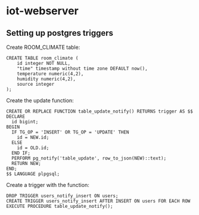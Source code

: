 # iot-webserver

## Setting up postgres triggers

Create ROOM_CLIMATE table:
```
CREATE TABLE room_climate (
    id integer NOT NULL,
    "time" timestamp without time zone DEFAULT now(),
    temperature numeric(4,2),
    humidity numeric(4,2),
    source integer
);
```

Create the update function:
```
CREATE OR REPLACE FUNCTION table_update_notify() RETURNS trigger AS $$
DECLARE
  id bigint;
BEGIN
  IF TG_OP = 'INSERT' OR TG_OP = 'UPDATE' THEN
    id = NEW.id;
  ELSE
    id = OLD.id;
  END IF;
  PERFORM pg_notify('table_update', row_to_json(NEW)::text);
  RETURN NEW;
END;
$$ LANGUAGE plpgsql;
```

Create a trigger with the function:
```
DROP TRIGGER users_notify_insert ON users;
CREATE TRIGGER users_notify_insert AFTER INSERT ON users FOR EACH ROW EXECUTE PROCEDURE table_update_notify();
```

